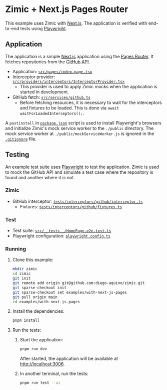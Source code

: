 <h1>
  Zimic + Next.js Pages Router
</h2>

This example uses Zimic with [Next.js](https://nextjs.org). The application is verified with end-to-end tests using
[Playwright](https://playwright.dev).

## Application

The application is a simple [Next.js](https://nextjs.org) application using the
[Pages Router](https://nextjs.org/docs/pages). It fetches repositories from the
[GitHub API](https://docs.github.com/en/rest).

- Application: [`src/pages/index.page.tsx`](./src/pages/index.page.tsx)
- Interceptor provider:
  [`src/providers/interceptors/InterceptorProvider.tsx`](./src/providers/interceptors/InterceptorProvider.tsx)
  - This provider is used to apply Zimic mocks when the application is started in development.
- GitHub fetch: [`src/services/github.ts`](./src/services/github.ts)
  - Before fetching resources, it is necessary to wait for the interceptors and fixtures to be loaded. This is done via
    `await waitForLoadedInterceptors();`.

A `postinstall` in [`package.json`](./package.json) script is used to install Playwright's browsers and initialize
Zimic's mock service worker to the `./public` directory. The mock service worker at `./public/mockServiceWorker.js` is
ignored in the [`.gitignore`](./.gitignore) file.

## Testing

An example test suite uses [Playwright](https://playwright.dev) to test the application. Zimic is used to mock the
GitHub API and simulate a test case where the repository is found and another where it is not.

### Zimic

- GitHub interceptor: [`tests/interceptors/github/interceptor.ts`](./tests/interceptors/github/interceptor.ts)
  - Fixtures: [`tests/interceptors/github/fixtures.ts`](./tests/interceptors/github/fixtures.ts)

### Test

- Test suite: [`src/__tests__/HomePage.e2e.test.ts`](./src/__tests__/HomePage.e2e.test.ts)
- Playwright configuration: [`playwright.config.ts`](./playwright.config.ts)

### Running

1. Clone this example:

   ```bash
   mkdir zimic
   cd zimic
   git init
   git remote add origin git@github.com:diego-aquino/zimic.git
   git sparse-checkout init
   git sparse-checkout set examples/with-next-js-pages
   git pull origin main
   cd examples/with-next-js-pages
   ```

2. Install the dependencies:

   ```bash
   pnpm install
   ```

3. Run the tests:

   1. Start the application:

      ```bash
      pnpm run dev
      ```

      After started, the application will be available at [http://localhost:3006](http://localhost:3006).

   2. In another terminal, run the tests:

      ```bash
      pnpm run test --ui
      ```

